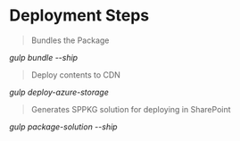 # Deployment Steps

> Bundles the Package

*gulp bundle --ship*

> Deploy contents to CDN

*gulp deploy-azure-storage*

> Generates SPPKG solution for deploying in SharePoint

*gulp package-solution --ship*